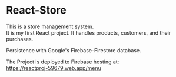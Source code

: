 # React-Store

This is a store management system.<br /> It is my first React project.
It handles products, customers, and their purchases.

Persistence with Google's Firebase-Firestore database.

The Project is deployed to Firebase hosting at: <br />
https://reactproj-59679.web.app/menu
